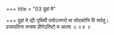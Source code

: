 +++
title = "03 दुहां मे"

+++
दुहां मे द्यौः पृथिवी पयोऽजगरो मा सोदकोभि वि सर्पतु।  
प्रजापतिना तन्वमा प्रीणेऽरिष्टो म आत्मा ॥ ॥ ४ ॥